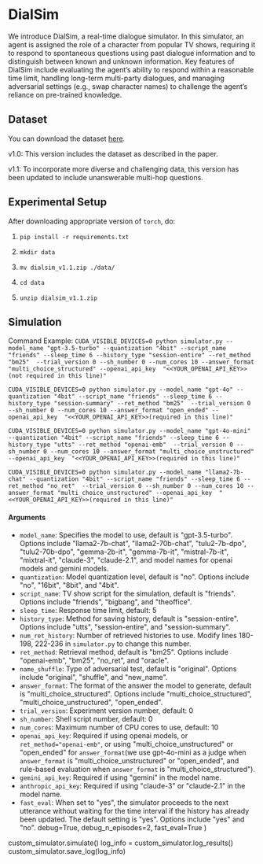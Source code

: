 # DialSim

We introduce DialSim, a real-time dialogue simulator. In this simulator, an agent is assigned the role of a character from popular TV shows, requiring it to respond to spontaneous questions using past dialogue information and to distinguish between known and unknown information. Key features of DialSim include evaluating the agent’s ability to respond within a reasonable time limit, handling long-term multi-party dialogues, and managing adversarial settings (e.g., swap character names) to challenge the agent’s reliance on pre-trained knowledge. 

## Dataset
You can download the dataset [here](https://drive.google.com/drive/folders/1MhPlUFWuchVZ5E1NQDWfbT7_RW7ozbuk?usp=drive_link).

v1.0: This version includes the dataset as described in the paper.

v1.1: To incorporate more diverse and challenging data, this version has been updated to include unanswerable multi-hop questions.

## Experimental Setup

After downloading appropriate version of ```torch```, do:

1. ```pip install -r requirements.txt```

2. ```mkdir data```

3. ```mv dialsim_v1.1.zip ./data/```

4. ```cd data```

5. ```unzip dialsim_v1.1.zip```

## Simulation
Command Example:
```CUDA_VISIBLE_DEVICES=0 python simulator.py --model_name "gpt-3.5-turbo" --quantization "4bit" --script_name "friends" --sleep_time 6 --history_type "session-entire" --ret_method "bm25"  --trial_version 0 --sh_number 0 --num_cores 10 --answer_format "multi_choice_structured" --openai_api_key  "<<YOUR_OPENAI_API_KEY>>(not required in this line)"```

```CUDA_VISIBLE_DEVICES=0 python simulator.py --model_name "gpt-4o" --quantization "4bit" --script_name "friends" --sleep_time 6 --history_type "session-summary" --ret_method "bm25"  --trial_version 0 --sh_number 0 --num_cores 10 --answer_format "open_ended" --openai_api_key  "<<YOUR_OPENAI_API_KEY>>(required in this line)"```

```CUDA_VISIBLE_DEVICES=0 python simulator.py --model_name "gpt-4o-mini" --quantization "4bit" --script_name "friends" --sleep_time 6 --history_type "utts" --ret_method "openai-emb"  --trial_version 0 --sh_number 0 --num_cores 10 --answer_format "multi_choice_unstructured" --openai_api_key  "<<YOUR_OPENAI_API_KEY>>(required in this line)"```

```CUDA_VISIBLE_DEVICES=0 python simulator.py --model_name "llama2-7b-chat" --quantization "4bit" --script_name "friends" --sleep_time 6 --ret_method "no_ret"  --trial_version 0 --sh_number 0 --num_cores 10 --answer_format "multi_choice_unstructured" --openai_api_key  "<<YOUR_OPENAI_API_KEY>>(required in this line)"```

#### Arguments
- `model_name`: Specifies the model to use, default is "gpt-3.5-turbo". Options include "llama2-7b-chat", "llama2-70b-chat", "tulu2-7b-dpo", "tulu2-70b-dpo", "gemma-2b-it", "gemma-7b-it", "mistral-7b-it", "mixtral-it", "claude-3", "claude-2.1", and model names for openai models and gemini models.
- `quantization`: Model quantization level, default is "no". Options include "no", "16bit", "8bit", and "4bit".
- `script_name`: TV show script for the simulation, default is "friends". Options include "friends", "bigbang", and "theoffice".
- `sleep_time`: Response time limit, default: 5
- `history_type`: Method for saving history, default is "session-entire". Options include "utts", "session-entire", and "session-summary".
- `num_ret_history`: Number of retrieved histories to use. Modify lines 180-198, 222-236 in `simulator.py` to change this number.
- `ret_method`: Retrieval method, default is "bm25". Options include "openai-emb", "bm25", "no_ret", and "oracle".
- `name_shuffle`: Type of adversarial test, default is "original". Options include "original", "shuffle", and "new_name".
- `answer_format`: The format of the answer the model to generate, default is "multi_choice_structured". Options include "multi_choice_structured", "multi_choice_unstructured", "open_ended".
- `trial_version`: Experiment version number, default: 0
- `sh_number`: Shell script number, default: 0
- `num_cores`: Maximum number of CPU cores to use, default: 10
- `openai_api_key`: Required if using openai models, or `ret_method="openai-emb"`, or using "multi_choice_unstructured" or "open_ended" for `answer_format`(we use gpt-4o-mini as a judge when `answer_format` is "multi_choice_unstructured" or "open_ended", and rule-based evaluation when `answer_format` is "multi_choice_structured").
- `gemini_api_key`: Required if using "gemini" in the model name.
- `anthropic_api_key`: Required if using "claude-3" or "claude-2.1" in the model name.
- `fast_eval`: When set to "yes", the simulator proceeds to the next utterance without waiting for the time interval if the history has already been updated. The default setting is "yes". Options include "yes" and "no".
    debug=True,
    debug_n_episodes=2,
    fast_eval=True
)

custom_simulator.simulate()
log_info = custom_simulator.log_results()
custom_simulator.save_log(log_info)
